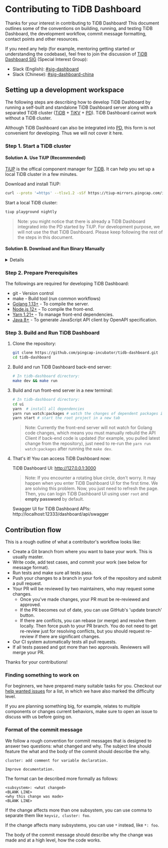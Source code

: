 # Contributing to TiDB Dashboard

Thanks for your interest in contributing to TiDB Dashboard! This document outlines some of the conventions on building, running, and testing TiDB Dashboard, the development workflow, commit message formatting, contact points and other resources.

If you need any help (for example, mentoring getting started or understanding the codebase), feel free to join the discussion of [TiDB Dashboard SIG] (Special Interest Group):

- Slack (English): [#sig-dashboard](https://tidbcommunity.slack.com/messages/sig-dashboard)
- Slack (Chinese): [#sig-dashboard-china](https://tidbcommunity.slack.com/messages/sig-dashboard-china)

## Setting up a development workspace

The following steps are describing how to develop TiDB Dashboard by running a self-built and standalone TiDB Dashboard server along with a separated TiDB cluster ([TiDB] + [TiKV] + [PD]). TiDB Dashboard cannot work without a TiDB cluster.

Although TiDB Dashboard can also be integrated into [PD], this form is not convenient for developing. Thus we will not cover it here.

### Step 1. Start a TiDB cluster

#### Solution A. Use TiUP (Recommended)

[TiUP] is the offical component manager for [TiDB]. It can help you set up a local TiDB cluster in a few minutes.

Download and install TiUP:

```bash
curl --proto '=https' --tlsv1.2 -sSf https://tiup-mirrors.pingcap.com/install.sh | sh
```

Start a local TiDB cluster:

```bash
tiup playground nightly
```

> Note: you might notice that there is already a TiDB Dashboard integrated into the PD started by TiUP. For development purpose, we will not use the that TiDB Dashboard. Please keep following the rest of the steps in this document.

#### Solution B. Download and Run Binary Manually

<details>

Alternatively, you can deploy a cluster with binary files manually.

1. Download binaries

   Linux:

   ```bash
   mkdir tidb_cluster
   cd tidb_cluster
   wget https://download.pingcap.org/tidb-nightly-linux-amd64.tar.gz
   tar -xzf tidb-nightly-linux-amd64.tar.gz
   cd tidb-nightly-linux-amd64
   ```

   MacOS:

   ```bash
   mkdir tidb_cluster
   cd tidb_cluster
   wget https://download.pingcap.org/tidb-nightly-darwin-amd64.tar.gz
   wget https://download.pingcap.org/tikv-nightly-darwin-amd64.tar.gz
   wget https://download.pingcap.org/pd-nightly-darwin-amd64.tar.gz
   mkdir tidb-nightly-darwin-amd64
   tar -xzf tidb-nightly-darwin-amd64.tar.gz -C tidb-nightly-darwin-amd64 --strip-components=1
   tar -xzf tikv-nightly-darwin-amd64.tar.gz -C tidb-nightly-darwin-amd64 --strip-components=1
   tar -xzf pd-nightly-darwin-amd64.tar.gz -C tidb-nightly-darwin-amd64 --strip-components=1
   cd tidb-nightly-darwin-amd64
   ```

2. Start a PD server

   ```bash
   ./bin/pd-server --name=pd --data-dir=pd --client-urls=http://127.0.0.1:2379 --log-file=pd.log
   # Now pd-server is listen on port 2379
   ```

3. Start a TiKV server

   Open a new terminal:

   ```bash
   ./bin/tikv-server --addr="127.0.0.1:20160" --pd-endpoints="127.0.0.1:2379" --data-dir=tikv --log-file=./tikv.log
   # Now tikv-server is listen on port 20160
   ```

4. Start a TiDB server

   Open a new terminal:

   ```bash
   ./bin/tidb-server --store=tikv --path="127.0.0.1:2379" --log-file=tidb.log
   # Now tidb-server is listen on port 4000
   ```

5. Use mysql-client to check everything works fine:

   ```bash
   mysql -h 127.0.0.1 -P 4000 -uroot
   ```

</details>

### Step 2. Prepare Prerequisites

The followings are required for developing TiDB Dashboard:

- git - Version control
- make - Build tool (run common workflows)
- [Golang 1.13+](https://golang.org/) - To compile the server.
- [Node.js 12+](https://nodejs.org/) - To compile the front-end.
- [Yarn 1.21+](https://classic.yarnpkg.com/en/docs/install) - To manage front-end dependencies.
- [Java 8+](https://www.java.com/ES/download/) - To generate JavaScript API client by OpenAPI specification.

### Step 3. Build and Run TiDB Dashboard

1. Clone the repository:

   ```bash
   git clone https://github.com/pingcap-incubator/tidb-dashboard.git
   cd tidb-dashboard
   ```

2. Build and run TiDB Dashboard back-end server:

   ```bash
   # In tidb-dashboard directory:
   make dev && make run
   ```

3. Build and run front-end server in a new terminal:

   ```bash
   # In tidb-dashboard directory:
   cd ui
   yarn  # install all dependencies
   yarn run watch:packages # watch the changes of dependent packages in ui/packages folders
   yarn start # start the root project in a new tab
   ```

   > Note: Currently the front-end server will not watch for Golang code changes, which means you must manually rebuild the API Client if back-end code is updated (for example, you pulled latest change from the repository), just need to re-run the `yarn run watch:packages` after running the `make dev`.

4. That's it! You can access TiDB Dashboard now:

   TiDB Dashboard UI: http://127.0.0.1:3000

   > Note: If you encounter a rotating blue circle, don't worry. It may happen when you enter TiDB Dashboard UI for the first time. We are solving this problem. Now, you just need to refresh the page. Then, you can login TiDB Dashboard UI using user `root` and **empty password** by default.

   Swagger UI for TiDB Dashboard APIs: http://localhost:12333/dashboard/api/swagger

## Contribution flow

This is a rough outline of what a contributor's workflow looks like:

- Create a Git branch from where you want to base your work. This is usually master.
- Write code, add test cases, and commit your work (see below for message format).
- Run tests and make sure all tests pass.
- Push your changes to a branch in your fork of the repository and submit a pull request.
- Your PR will be reviewed by two maintainers, who may request some changes.
  - Once you've made changes, your PR must be re-reviewed and approved.
  - If the PR becomes out of date, you can use GitHub's 'update branch' button.
  - If there are conflicts, you can rebase (or merge) and resolve them locally. Then force push to your PR branch.
    You do not need to get re-review just for resolving conflicts, but you should request re-review if there are significant changes.
- Our CI system automatically tests all pull requests.
- If all tests passed and got more than two approvals. Reviewers will merge your PR.

Thanks for your contributions!

### Finding something to work on

For beginners, we have prepared many suitable tasks for you. Checkout our [help wanted issues](https://github.com/pingcap-incubator/tidb-dashboard/issues?q=is%3Aopen+label%3Astatus%2Fhelp-wanted+sort%3Aupdated-desc) for a list, in which we have also marked the difficulty level.

If you are planning something big, for example, relates to multiple components or changes current behaviors, make sure to open an issue to discuss with us before going on.

### Format of the commit message

We follow a rough convention for commit messages that is designed to answer two
questions: what changed and why. The subject line should feature the what and
the body of the commit should describe the why.

```plain
cluster: add comment for variable declaration.

Improve documentation.
```

The format can be described more formally as follows:

```plain
<subsystem>: <what changed>
<BLANK LINE>
<why this change was made>
<BLANK LINE>
```

If the change affects more than one subsystem, you can use comma to separate them like `keyviz, cluster: foo`.

If the change affects many subsystems, you can use `*` instead, like `*: foo`.

The body of the commit message should describe why the change was made and at a high level, how the code works.

[tidb dashboard sig]: https://github.com/pingcap/community/tree/master/special-interest-groups/sig-dashboard
[pd]: https://github.com/pingcap/pd
[tidb]: https://github.com/pingcap/tidb
[tikv]: https://github.com/tikv/tikv
[tiup]: https://tiup.io
